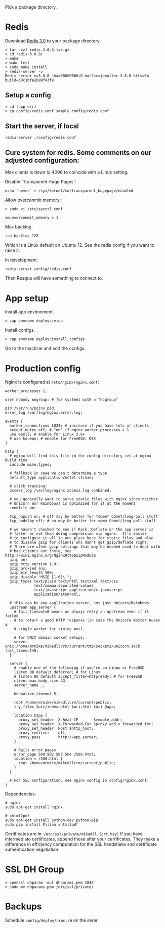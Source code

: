 
Pick a package directory.

# Redis

Download [Redis 3.0](http://download.redis.io/releases/redis-3.0.0.tar.gz) to your package directory.

    > tar -xzf redis-3.0.0.tar.gz 
    > cd redis-3.0.0/
    > make 
    > make test 
    > sudo make install
    > redis-server -v 
    Redis server v=3.0.0 sha=00000000:0 malloc=jemalloc-3.6.0 bits=64 build=b3c1bfa1b88f43f9

## Setup a config

    > cd [app dir]
    > cp config/redis.conf.sample config/redis.conf

## Start the server, if local

    redis-server ./config/redis.conf

## Cure system for redis. Some comments on our adjusted configuration:

Max clients is down to 4096 to coincide with a Linux setting.

Disable 'Transparent Huge Pages':

    echo 'never' > /sys/kernel/mm/transparent_hugepage/enabled

Allow overcommit memory:

    > sudo vi /etc/sysctl.conf

    vm.overcommit_memory = 1

Max backlog:

    tcp-backlog 128

Which is a Linux default on Ubuntu 12. See the redis config
if you want to raise it.

In development:

    redis-server config/redis.conf

Then Resque will have something to connect to.

# App setup

Install app environment.

    > cap envname deploy:setup
    
Install configs.

    > cap envname deploy:install_configs

Go to the machine and edit the configs.

# Production config

Nginx is configured at `/etc/nginx/nginx.conf`:

    worker_processes 1;

    user nobody nogroup; # for systems with a "nogroup"

    pid /var/run/nginx.pid;
    error_log /var/log/nginx.error.log;

    events {
      worker_connections 1024; # increase if you have lots of clients
      accept_mutex off; # "on" if nginx worker_processes > 1
      use epoll; # enable for Linux 2.6+
      # use kqueue; # enable for FreeBSD, OSX
    }

    http {
      # nginx will find this file in the config directory set at nginx build time
      include mime.types;

      # fallback in case we can't determine a type
      default_type application/octet-stream;

      # click tracking!
      access_log /var/log/nginx.access.log combined;

      # you generally want to serve static files with nginx since neither
      # Unicorn nor Rainbows! is optimized for it at the moment
      sendfile on;

      tcp_nopush on; # off may be better for *some* Comet/long-poll stuff
      tcp_nodelay off; # on may be better for some Comet/long-poll stuff

      # we haven't checked to see if Rack::Deflate on the app server is
      # faster or not than doing compression via nginx.  It's easier
      # to configure it all in one place here for static files and also
      # to disable gzip for clients who don't get gzip/deflate right.
      # There are other gzip settings that may be needed used to deal with
      # bad clients out there, see http://wiki.nginx.org/NginxHttpGzipModule
      gzip on;
      gzip_http_version 1.0;
      gzip_proxied any;
      gzip_min_length 500;
      gzip_disable "MSIE [1-6]\.";
      gzip_types text/plain text/html text/xml text/css
                 text/comma-separated-values
                 text/javascript application/x-javascript
                 application/atom+xml;

      # this can be any application server, not just Unicorn/Rainbows!
      upstream app_server {
        # fail_timeout=0 means we always retry an upstream even if it failed
        # to return a good HTTP response (in case the Unicorn master nukes a
        # single worker for timing out).

        # for UNIX domain socket setups:
        server unix:/home/mrmike/mikedllcrm/current/tmp/sockets/unicorn.sock fail_timeout=0;
      }

      server {
        # enable one of the following if you're on Linux or FreeBSD
        listen 80 default deferred; # for Linux
        # listen 80 default accept_filter=httpready; # for FreeBSD
        client_max_body_size 4G;
        server_name _;

        keepalive_timeout 5;

        root /home/mrmike/mikedllcrm/current/public;
        try_files $uri/index.html $uri.html $uri @app;

        location @app {
          proxy_set_header  X-Real-IP       $remote_addr;
          proxy_set_header  X-Forwarded-For $proxy_add_x_forwarded_for;
          proxy_set_header  Host $http_host;
          proxy_redirect    off;
          proxy_pass        http://app_server;
        }

        # Rails error pages
        error_page 500 502 503 504 /500.html;
        location = /500.html {
          root /home/mrmike/mikedllcrm/current/public;
        }
      }

      # For SSL configuration, see nginx config in config/nginx.conf.
    }
    
Dependencies: 

    # nginx
    sudo apt-get install nginx

    # xhtml2pdf
    sudo apt-get install python-dev python-pip
    sudo pip install Pillow xhtml2pdf

Certificates are in: `/etc/ssl/private/mikedll.{crt,key}`  If you
have intermediate certificates, append those after your
certificates. They make a difference in efficiency computation for the
SSL handshake and certificate authentication negotiation.

# SSL DH Group

    > openssl dhparam -out dhparams.pem 2048 
    > sudo mv dhparams.pem /etc/ssl/private/

# Backups

Schedule `config/deploy/cron.sh` on the serer.

